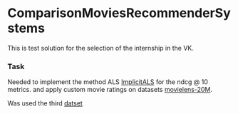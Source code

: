 ComparisonMoviesRecommenderSystems
=================================

This is test solution for the selection of the internship in the VK.

### Task

Needed to implement the method ALS [ImplicitALS](https://implicit.readthedocs.io/en/latest/als.html) for the ndcg @ 10 metrics. and apply custom movie ratings on datasets [movielens-20M](https://grouplens.org/datasets/movielens/).


Was used the third [datset](https://www.dtic.upf.edu/~ocelma/MusicRecommendationDataset/lastfm-360K.html)
